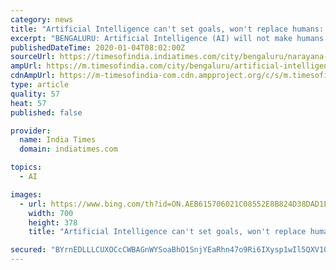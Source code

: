 ```yaml
---
category: news
title: "Artificial Intelligence can't set goals, won't replace humans: NRN"
excerpt: "BENGALURU: Artificial Intelligence (AI) will not make humans obsolete as it cannot set goals like humans do, NR Narayana Murthy, chairman emeritus and co-founder of Infosys, said on Friday. Murthy was answering a question during the third edition of The Future of Learning conference (FoL) held at the Indian Institute of Management-Bangalore (IIMB)."
publishedDateTime: 2020-01-04T08:02:00Z
sourceUrl: https://timesofindia.indiatimes.com/city/bengaluru/narayana-murthy-on-why-ai-wont-replace-humans/articleshow/73096285.cms
ampUrl: https://m.timesofindia.com/city/bengaluru/artificial-intelligence-cant-set-goals-wont-replace-humans-nrn/amp_articleshow/73096285.cms
cdnAmpUrl: https://m-timesofindia-com.cdn.ampproject.org/c/s/m.timesofindia.com/city/bengaluru/artificial-intelligence-cant-set-goals-wont-replace-humans-nrn/amp_articleshow/73096285.cms
type: article
quality: 57
heat: 57
published: false

provider:
  name: India Times
  domain: indiatimes.com

topics:
  - AI

images:
  - url: https://www.bing.com/th?id=ON.AEB615706021C08552E8B824D38DAD1E
    width: 700
    height: 378
    title: "Artificial Intelligence can't set goals, won't replace humans: NRN"

secured: "BYrnEDLLLCUXOCcCWBAGnWYSoaBhO1SnjYEaRhn47o9Ri6IXysp1wIl5QXV10jW1q+uWD/uXd8OzySvTrh93Up8nI5MDenViL1G4uLuzoBy7lXptEEbweRjAZ5dSIAmBIRQa+/PdHf0VrvxpMVz7XQV4Dw2U5sfVDs9H3CVP9oRwbe/oqTdZ+4Wt7at4Y0qUn/dinpzUX+u6H+ziClNlv6MTwsOCxvlHO9wN9wDzr8Wc1C0u5ALgl8zZggNxaeTLU7+YDHRMwNlwf5IgSCg86Q==;qrfJhaLYuouw4fFEc9dHGA=="
---
```



